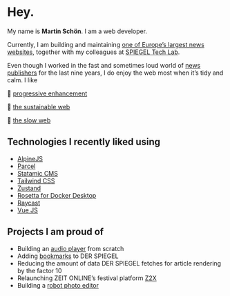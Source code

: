 # Hey.

My name is **Martin Schön**. I am a web developer.

Currently, I am building and maintaining [one of Europe’s largest news websites](https://www.spiegel.de/), together with my colleagues at [SPIEGEL Tech Lab](https://techlab.spiegel.de/).

Even though I worked in the fast and sometimes loud world of [news](https://www.sueddeutsche.de/) [publishers](https://www.zeit.de/) for the last nine years, I do enjoy the web most when it’s tidy and calm. I like

🍦 [progressive enhancement](https://en.wikipedia.org/wiki/Progressive_enhancement)

🌱 [the sustainable web](https://www.sustainablewebmanifesto.com/)

🧘 [the slow web](https://www.wired.com/story/find-comfort-on-the-slow-web/)

## Technologies I recently liked using

- [AlpineJS](https://alpinejs.dev/)
- [Parcel](https://parceljs.org/)
- [Statamic CMS](https://statamic.dev/)
- [Tailwind CSS](https://tailwindcss.com/)
- [Zustand](https://github.com/pmndrs/zustand)
- [Rosetta for Docker Desktop](https://www.docker.com/blog/docker-desktop-4-26/)
- [Raycast](https://www.raycast.com/)
- [Vue JS](https://vuejs.org/)

## Projects I am proud of

- Building an [audio player](https://www.spiegel.de/familie/freizeit-wie-finde-ich-ein-hobby-podcast-a-5bbc5778-5225-4ba2-95cf-59cf6a7bc0c2) from scratch
- Adding [bookmarks](https://www.spiegel.de/backstage/merkliste-so-speichern-sie-artikel-und-finden-sie-wieder-a-d45543c7-3b70-412d-b56b-f17865e8f2b8) to DER SPIEGEL
- Reducing the amount of data DER SPIEGEL fetches for article rendering by the factor 10
- Relaunching ZEIT ONLINE’s festival platform [Z2X](https://z2x.zeit.de/)
- Building a [robot photo editor](http://share.argonn.me/bachelors-thesis.pdf)
